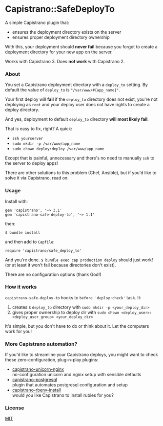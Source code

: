 # Capistrano::SafeDeployTo

A simple Capistrano plugin that:
- ensures the deployment directory exists on the server
- ensures proper deployment directory ownership

With this, your deployment should **never fail** because you forgot to create a
deployment directory for your new app on the server.

Works with Capistrano 3. Does **not work** with Capistrano 2.

### About

You set a Capistrano deployment directory with a `deploy_to` setting. By default
the value of `deploy_to` is `"/var/www/#{app_name}"`.

Your first deploy will **fail** if the `deploy_to` directory does not exist,
you're not deploying as `root` and your deploy user does not have rights to
create a deploy directory.

And yes, deployment to default `deploy_to` directory **will most likely fail**.

That is easy to fix, right? A quick:
- `ssh yourserver`
- `sudo mkdir -p /var/www/app_name`
- `sudo chown deploy:deploy /var/www/app_name`

Except that is painful, unnecessary and there's no need to manually `ssh` to the
server to deploy apps!

There are other solutions to this problem (Chef, Ansible), but if you'd like to
solve it via Capistrano, read on.

### Usage

Install with:

    gem 'capistrano', '~> 3.1'
    gem 'capistrano-safe-deploy-to', '~> 1.1'

then:

    $ bundle install

and then add to `Capfile`:

    require 'capistrano/safe_deploy_to'

And you're done. `$ bundle exec cap production deploy` should just work!
(or at least it won't fail because directories don't exist).

There are no configuration options (thank God!)

### How it works

`capistrano-safe-deploy-to` hooks to `before 'deploy:check'` task. It:

1. creates s `deploy_to` directory with `sudo mkdir -p <your_deploy_dir>`
2. gives proper ownership to deploy dir with
`sudo chown <deploy_user>:<deploy_user_group> <your_deploy_dir>`

It's simple, but you don't have to do or think about it. Let the computers
work for you!

### More Capistrano automation?

If you'd like to streamline your Capistrano deploys, you might want to check
these zero-configuration, plug-n-play plugins:

- [capistrano-unicorn-nginx](https://github.com/bruno-/capistrano-unicorn-nginx)<br/>
no-configuration unicorn and nginx setup with sensible defaults
- [capistrano-postgresql](https://github.com/bruno-/capistrano-postgresql)<br/>
plugin that automates postgresql configuration and setup
- [capistrano-rbenv-install](https://github.com/bruno-/capistrano-rbenv-install)<br/>
would you like Capistrano to install rubies for you?

### License

[MIT](LICENSE.md)
